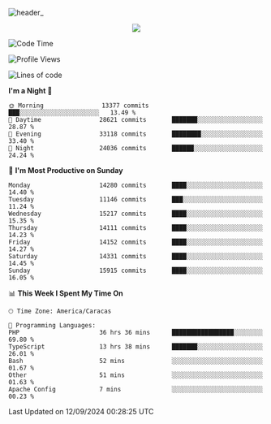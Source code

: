![header_](https://github.com/user-attachments/assets/4010d822-ccdc-4198-b608-18c773338d18)


<p align="center">
  <a href="http://www.github.com/thevacs">
    <img src="https://github-readme-streak-stats.herokuapp.com/?user=thevacs&stroke=ffffff&background=1c1917&ring=0891b2&fire=0891b2&currStreakNum=ffffff&currStreakLabel=0891b2&sideNums=ffffff&sideLabels=ffffff&dates=ffffff&hide_border=true" />
  </a>
</p>

<!--START_SECTION:waka-->
![Code Time](http://img.shields.io/badge/Code%20Time-2%2C775%20hrs%2028%20mins-blue)

![Profile Views](http://img.shields.io/badge/Profile%20Views-4-blue)

![Lines of code](https://img.shields.io/badge/From%20Hello%20World%20I%27ve%20Written-10.4%20million%20lines%20of%20code-blue)

**I'm a Night 🦉** 

```text
🌞 Morning                13377 commits       ███░░░░░░░░░░░░░░░░░░░░░░   13.49 % 
🌆 Daytime                28621 commits       ███████░░░░░░░░░░░░░░░░░░   28.87 % 
🌃 Evening                33118 commits       ████████░░░░░░░░░░░░░░░░░   33.40 % 
🌙 Night                  24036 commits       ██████░░░░░░░░░░░░░░░░░░░   24.24 % 
```
📅 **I'm Most Productive on Sunday** 

```text
Monday                   14280 commits       ████░░░░░░░░░░░░░░░░░░░░░   14.40 % 
Tuesday                  11146 commits       ███░░░░░░░░░░░░░░░░░░░░░░   11.24 % 
Wednesday                15217 commits       ████░░░░░░░░░░░░░░░░░░░░░   15.35 % 
Thursday                 14111 commits       ████░░░░░░░░░░░░░░░░░░░░░   14.23 % 
Friday                   14152 commits       ████░░░░░░░░░░░░░░░░░░░░░   14.27 % 
Saturday                 14331 commits       ████░░░░░░░░░░░░░░░░░░░░░   14.45 % 
Sunday                   15915 commits       ████░░░░░░░░░░░░░░░░░░░░░   16.05 % 
```


📊 **This Week I Spent My Time On** 

```text
🕑︎ Time Zone: America/Caracas

💬 Programming Languages: 
PHP                      36 hrs 36 mins      █████████████████░░░░░░░░   69.80 % 
TypeScript               13 hrs 38 mins      ███████░░░░░░░░░░░░░░░░░░   26.01 % 
Bash                     52 mins             ░░░░░░░░░░░░░░░░░░░░░░░░░   01.67 % 
Other                    51 mins             ░░░░░░░░░░░░░░░░░░░░░░░░░   01.63 % 
Apache Config            7 mins              ░░░░░░░░░░░░░░░░░░░░░░░░░   00.23 % 
```


 Last Updated on 12/09/2024 00:28:25 UTC
<!--END_SECTION:waka-->
